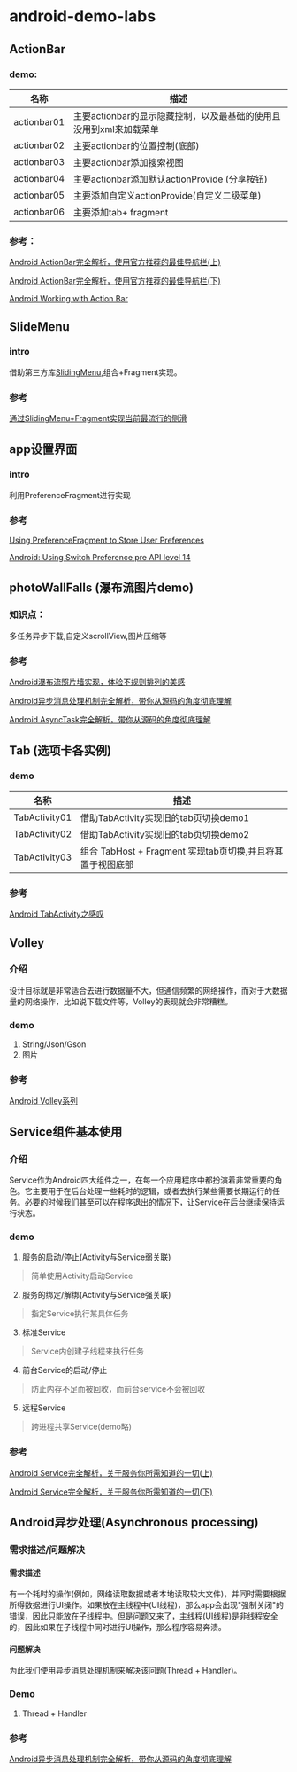 android-demo-labs
=================



## ActionBar

### demo:

|名称|描述 |
|------|----|
|actionbar01| 主要actionbar的显示隐藏控制，以及最基础的使用且没用到xml来加载菜单 |
|actionbar02| 主要actionbar的位置控制(底部)|
|actionbar03| 主要actionbar添加搜索视图|
|actionbar04| 主要actionbar添加默认actionProvide (分享按钮)|
|actionbar05| 主要添加自定义actionProvide(自定义二级菜单)|
|actionbar06| 主要添加tab+ fragment|


### 参考：

[Android ActionBar完全解析，使用官方推荐的最佳导航栏(上)](http://blog.csdn.net/guolin_blog/article/details/18234477)

[Android ActionBar完全解析，使用官方推荐的最佳导航栏(下)](http://blog.csdn.net/guolin_blog/article/details/25466665)

[Android Working with Action Bar](http://www.androidhive.info/2013/11/android-working-with-action-bar/)



## SlideMenu

### intro

借助第三方库[SlidingMenu](https://github.com/jfeinstein10/SlidingMenu),组合+Fragment实现。

### 参考

[通过SlidingMenu+Fragment实现当前最流行的侧滑](http://www.krislq.com/2013/03/android_case_slidingmenu_fragment/)



## app设置界面

### intro

利用PreferenceFragment进行实现

### 参考

[Using PreferenceFragment to Store User Preferences](http://www.cs.dartmouth.edu/~campbell/cs65/lecture12/lecture12.html)

[Android: Using Switch Preference pre API level 14](http://stackoverflow.com/questions/9505901/android-using-switch-preference-pre-api-level-14)



## photoWallFalls (瀑布流图片demo)

### 知识点：

多任务异步下载,自定义scrollView,图片压缩等


### 参考

[Android瀑布流照片墙实现，体验不规则排列的美感](http://blog.csdn.net/guolin_blog/article/details/10470797)

[Android异步消息处理机制完全解析，带你从源码的角度彻底理解](http://blog.csdn.net/guolin_blog/article/details/9991569)

[Android AsyncTask完全解析，带你从源码的角度彻底理解](http://blog.csdn.net/guolin_blog/article/details/11711405)



## Tab (选项卡各实例)

### demo


|名称|描述 |
|------|----|
|TabActivity01|借助TabActivity实现旧的tab页切换demo1|
|TabActivity02|借助TabActivity实现旧的tab页切换demo2|
|TabActivity03|组合 TabHost + Fragment 实现tab页切换,并且将其置于视图底部|



### 参考

[Android TabActivity之感叹](http://bbs.51cto.com/thread-1012907-1.html)


## Volley

### 介绍

设计目标就是非常适合去进行数据量不大，但通信频繁的网络操作，而对于大数据量的网络操作，比如说下载文件等，Volley的表现就会非常糟糕。

### demo

1. String/Json/Gson
2. 图片

### 参考

[Android Volley系列](http://blog.csdn.net/guolin_blog/article/details/17482095)


## Service组件基本使用

### 介绍

Service作为Android四大组件之一，在每一个应用程序中都扮演着非常重要的角色。它主要用于在后台处理一些耗时的逻辑，或者去执行某些需要长期运行的任务。必要的时候我们甚至可以在程序退出的情况下，让Service在后台继续保持运行状态。

### demo

1. 服务的启动/停止(Activity与Service弱关联)

>简单使用Activity启动Service

2. 服务的绑定/解绑(Activity与Service强关联)

>指定Service执行某具体任务

3. 标准Service

>Service内创建子线程来执行任务

4. 前台Service的启动/停止

>防止内存不足而被回收，而前台service不会被回收

5. 远程Service

>跨进程共享Service(demo略)

### 参考

[Android Service完全解析，关于服务你所需知道的一切(上)](http://blog.csdn.net/guolin_blog/article/details/11952435)

[Android Service完全解析，关于服务你所需知道的一切(下)](http://blog.csdn.net/guolin_blog/article/details/9797169)

 
## Android异步处理(Asynchronous processing)

### 需求描述/问题解决

#### 需求描述

有一个耗时的操作(例如，网络读取数据或者本地读取较大文件)，并同时需要根据所得数据进行UI操作。如果放在主线程中(UI线程)，那么app会出现"强制关闭"的错误，因此只能放在子线程中。但是问题又来了，主线程(UI线程)是非线程安全的，因此如果在子线程中同时进行UI操作，那么程序容易奔溃。

#### 问题解决

为此我们使用异步消息处理机制来解决该问题(Thread + Handler)。

### Demo

1. Thread + Handler


### 参考

[Android异步消息处理机制完全解析，带你从源码的角度彻底理解](http://blog.csdn.net/guolin_blog/article/details/9991569)














